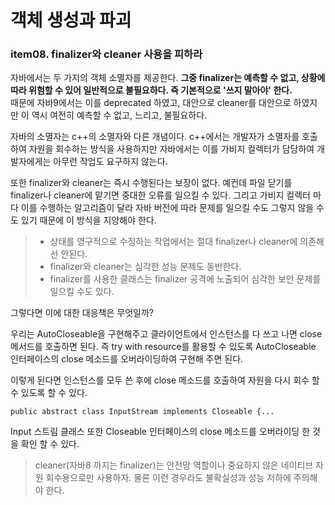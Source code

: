 # 객체 생성과 파괴


### item08. finalizer와 cleaner 사용을 피하라

자바에서는 두 가지의 객체 소멸자를 제공한다. **그중 finalizer는 예측할 수 없고, 상황에 따라 위험할 수 있어 일반적으로 불필요하다. 즉 기본적으로 '쓰지 말아야' 한다.**  
때문에 자바9에서는 이를 deprecated 하였고, 대안으로 cleaner를 대안으로 하였지만 이 역시 여전히 예측할 수 없고, 느리고, 불필요하다.

자바의 소멸자는 c++의 소멸자와 다른 개념이다. c++에서는 개발자가 소멸자를 호출하여 자원을 회수하는 방식을 사용하지만 자바에서는 이를 가비지 컬렉터가 담당하여 개발자에게는 아무런 작업도 요구하지 않는다.

또한 finalizer와 cleaner는 즉시 수행된다는 보장이 없다. 예컨데 파일 닫기를 finalizer나 cleaner에 맡기면 중대한 오류를 일으킬 수 있다. 그리고 가비지 컬렉터 마다 이를 수행하는 알고리즘이 달라 자바 버전에 따라 문제를 일으킬 수도 그렇지 않을 수도 있기 때문에 이 방식을 지양해야 한다.

>* 상태를 영구적으로 수정하는 작업에서는 절대 finalizer나 cleaner에 의존해선 안된다.  
>* finalizer와 cleaner는 심각한 성능 문제도 동반한다.  
>* finalizer를 사용한 클래스는 finalizer 공격에 노출되어 심각한 보안 문제를 일으킬 수도 있다. 

그렇다면 이에 대한 대응책은 무엇일까?

우리는 AutoCloseable을 구현해주고 클라이언트에서 인스턴스를 다 쓰고 나면 close 메서드를 호출하면 된다. 즉 try with resource를 활용할 수 있도록 AutoCloseable 인터페이스의 close 메소드를 오버라이딩하여 구현해 주면 된다.

이렇게 된다면 인스턴스를 모두 쓴 후에 close 메소드를 호출하여 자원을 다시 회수 할 수 있도록 할 수 있다.

```
public abstract class InputStream implements Closeable {...
```

Input 스트림 클래스 또한 Closeable 인터페이스의 close 메소드를 오버라이딩 한 것을 확인 할 수 있다.

> cleaner(자바8 까지는 finalizer)는 안전망 역할이나 중요하지 않은 네이티브 자원 회수용으로만 사용하자. 물론 이런 경우라도 불확실성과 성능 저하에 주의해야 한다.

